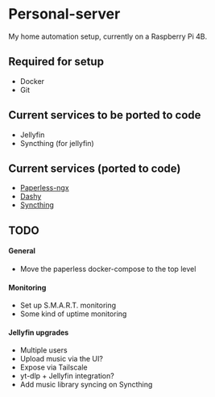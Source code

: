 # Personal-server

My home automation setup, currently on a Raspberry Pi 4B.

## Required for setup

* Docker
* Git

## Current services to be ported to code

* Jellyfin
* Syncthing (for jellyfin)

## Current services (ported to code)

* [Paperless-ngx](https://github.com/paperless-ngx/paperless-ngx)
* [Dashy](https://github.com/Lissy93/dashy)
* [Syncthing](https://github.com/syncthing/syncthing)

## TODO

#### General
* Move the paperless docker-compose to the top level

#### Monitoring
* Set up S.M.A.R.T. monitoring
* Some kind of uptime monitoring

#### Jellyfin upgrades
* Multiple users
* Upload music via the UI?
* Expose via Tailscale
* yt-dlp + Jellyfin integration?
* Add music library syncing on Syncthing